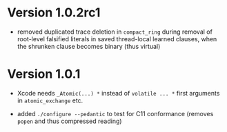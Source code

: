 # Version 1.0.2rc1

- removed duplicated trace deletion in `compact_ring` during removal
  of root-level falsified literals in saved thread-local learned clauses,
  when the shrunken clause becomes binary (thus virtual)

# Version 1.0.1

- Xcode needs `_Atomic(...) *` instead of `volatile ... *` first arguments in
  `atomic_exchange` etc.

- added `./configure --pedantic` to test for C11 conformance
  (removes `popen` and thus compressed reading)
